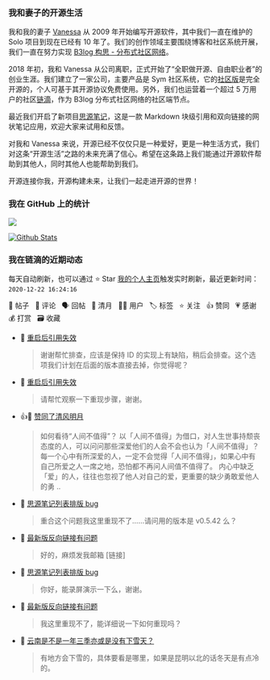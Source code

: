 ### 我和妻子的开源生活

我和我的妻子 [Vanessa](https://github.com/Vanessa219) 从 2009 年开始编写开源软件，其中我们一直在维护的 Solo 项目到现在已经有 10 年了。我们的创作领域主要围绕博客和社区系统开展，我们一直在努力实现 [B3log 构思 - 分布式社区网络](https://ld246.com/article/1546941897596)。

2018 年初，我和 Vanessa 从公司离职，正式开始了“全职做开源、自由职业者”的创业生涯。我们建立了一家公司，主要产品是 Sym 社区系统，它的[社区版](https://github.com/88250/symphony)是完全开源的，个人可基于其开源协议免费使用。另外，我们也运营着一个超过 5 万用户的社区[链滴](https://ld246.com)，作为 B3log 分布式社区网络的社区端节点。

最近我们开启了新项目[思源笔记](https://github.com/siyuan-note/siyuan)，这是一款 Markdown 块级引用和双向链接的网状笔记应用，欢迎大家来试用和反馈。

对我和 Vanessa 来说，开源已经不仅仅只是一种爱好，更是一种生活方式，我们对这条“开源生活”之路的未来充满了信心。希望在这条路上我们能通过开源软件帮助到其他人，同时其他人也能帮助到我们。

开源连接你我，开源构建未来，让我们一起走进开源的世界！

### 我在 GitHub 上的统计

<a title="Hits" target="_blank" href="https://github.com/88250/88250"><img src="https://hits.b3log.org/88250/88250.svg"></a>

[![Github Stats](https://github-readme-stats.vercel.app/api?username=88250&theme=tokyonight&show_icons=true)](https://github.com/88250)

<!--events start -->

### 我在链滴的近期动态

每天自动刷新，也可以通过 ⭐️ Star [我的个人主页](https://github.com/88250/88250)触发实时刷新，最近更新时间：`2020-12-22 16:24:16`

📝 帖子 &nbsp; 💬 评论 &nbsp; 🗣 回帖 &nbsp; 🌙 清月 &nbsp; 👨‍💻 用户 &nbsp; 🏷️ 标签 &nbsp; ⭐️ 关注 &nbsp; 👍 赞同 &nbsp; 💗 感谢 &nbsp; 💰 打赏 &nbsp; 🗃 收藏

* 💬 [重启后引用失效](https://ld246.com/article/1608606162838/comment/1608624128050#comments)

  > 谢谢帮忙排查，应该是保持 ID 的实现上有缺陷，稍后会排查。这个选项我们计划在后面的版本直接去掉，你觉得呢？
* 💬 [重启后引用失效](https://ld246.com/article/1608606162838/comment/1608607703325#comments)

  > 请帮忙观察一下重现步骤，谢谢。
* 👍🌙 [赞同了清风明月](https://ld246.com/member/PeterChu/breezemoons/1608553809574)

  > 如何看待“人间不值得”？ 以「人间不值得」为借口，对人生世事持颓丧态度的人，可以问问那些深爱他们的人会不会也认为「人间不值得」？ 每一个心中有所深爱的人，一定不会觉得「人间不值得」，如果心中有自己所爱之人一席之地，恐怕都不再问人间值不值得了。 内心中缺乏「爱」的人，往往也忽视了他人对自己的爱，更重要的缺少勇敢爱他人的勇 ..
* 💬 [思源笔记列表排版 bug](https://ld246.com/article/1608550502739/comment/1608561239212#comments)

  > 重合这个问题我这里重现不了……请问用的版本是 v0.5.42 么？
* 💬 [最新版反向链接有问题](https://ld246.com/article/1608366650699/comment/1608554253423#comments)

  > 好的，麻烦发我邮箱 [链接]
* 💬 [思源笔记列表排版 bug](https://ld246.com/article/1608550502739/comment/1608553057850#comments)

  > 你好，能录屏演示一下么，谢谢。
* 💬 [最新版反向链接有问题](https://ld246.com/article/1608366650699/comment/1608552948295#comments)

  > 我这里重现不了，能详细说一下如何重现吗？
* 💬 [云南是不是一年三季亦或是没有下雪天？](https://ld246.com/article/1608341618142/comment/1608453826595#comments)

  > 有地方会下雪的，具体要看是哪里，如果是昆明以北的话冬天是有点冷的。


<!--events end -->
